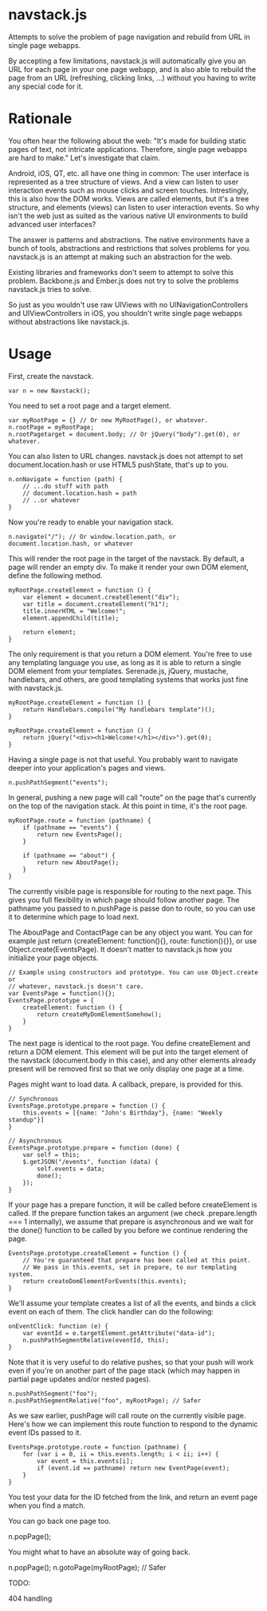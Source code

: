 navstack.js
===========

Attempts to solve the problem of page navigation and rebuild from URL in single page webapps.

By accepting a few limitations, navstack.js will automatically give you an URL for each page in your one page webapp, and is also able to rebuild the page from an URL (refreshing, clicking links, ...) without you having to write any special code for it.

Rationale
=========

You often hear the following about the web: "It's made for building static pages of text, not intricate applications. Therefore, single page webapps are hard to make." Let's investigate that claim.

Android, iOS, QT, etc. all have one thing in common: The user interface is represented as a tree structure of views. And a view can listen to user interaction events such as mouse clicks and screen touches. Intrestingly, this is also how the DOM works. Views are called elements, but it's a tree structure, and elements (views) can listen to user interaction events. So why isn't the web just as suited as the various native UI environments to build advanced user interfaces?

The answer is patterns and abstractions. The native environments have a bunch of tools, abstractions and restrictions that solves problems for you. navstack.js is an attempt at making such an abstraction for the web.

Existing libraries and frameworks don't seem to attempt to solve this problem. Backbone.js and Ember.js does not try to solve the problems navstack.js tries to solve.

So just as you wouldn't use raw UIViews with no UINavigationControllers and UIViewControllers in iOS, you shouldn't write single page webapps without abstractions like navstack.js.

Usage
=====

First, create the navstack.

    var n = new Navstack();

You need to set a root page and a target element.

    var myRootPage = {} // Or new MyRootPage(), or whatever.
    n.rootPage = myRootPage;
    n.rootPagetarget = document.body; // Or jQuery("body").get(0), or whatever.

You can also listen to URL changes. navstack.js does not attempt to set document.location.hash or use HTML5 pushState, that's up to you.

    n.onNavigate = function (path) {
        // ...do stuff with path
        // document.location.hash = path
        // ..or whatever
    }

Now you're ready to enable your navigation stack.

    n.navigate("/"); // Or window.location.path, or document.location.hash, or whatever

This will render the root page in the target of the navstack. By default, a page will render an empty div. To make it render your own DOM element, define the following method.

    myRootPage.createElement = function () {
        var element = document.createElement("div");
        var title = document.createElement("h1");
        title.innerHTML = "Welcome!";
        element.appendChild(title);

        return element;
    }

The only requirement is that you return a DOM element. You're free to use any templating language you use, as long as it is able to return a single DOM element from your templates. Serenade.js, jQuery, mustache, handlebars, and others, are good templating systems that works just fine with navstack.js.

    myRootPage.createElement = function () {
        return Handlebars.compile("My handlebars template")();
    }

    myRootPage.createElement = function () {
        return jQuery("<div><h1>Welcome!</h1></div>").get(0);
    }

Having a single page is not that useful. You probably want to navigate deeper into your application's pages and views.

    n.pushPathSegment("events");

In general, pushing a new page will call "route" on the page that's currently on the top of the navigation stack. At this point in time, it's the root page.

    myRootPage.route = function (pathname) {
        if (pathname == "events") {
            return new EventsPage();
        }

        if (pathname == "about") {
            return new AboutPage();
        }
    }

The currently visible page is responsible for routing to the next page. This gives you full flexibility in which page should follow another page. The pathname you passed to n.pushPage is passe don to route, so you can use it to determine which page to load next.

The AboutPage and ContactPage can be any object you want. You can for example just return {createElement: function(){}, route: function(){}}, or use Object.create(EventsPage). It doesn't matter to navstack.js how you initialize your page objects.

    // Example using constructors and prototype. You can use Object.create or
    // whatever, navstack.js doesn't care.
    var EventsPage = function(){};
    EventsPage.prototype = {
        createElement: function () {
            return createMyDomElementSomehow();
        }
    }

The next page is identical to the root page. You define createElement and return a DOM element. This element will be put into the target element of the navstack (document.body in this case), and any other elements already present will be removed first so that we only display one page at a time.

Pages might want to load data. A callback, prepare, is provided for this.

    // Synchronous
    EventsPage.prototype.prepare = function () {
        this.events = [{name: "John's Birthday"}, {name: "Weekly standup"}]
    }

    // Asynchronous
    EventsPage.prototype.prepare = function (done) {
        var self = this;
        $.getJSON("/events", function (data) {
            self.events = data;
            done();
        });
    }

If your page has a prepare function, it will be called before createElement is called. If the prepare function takes an argument (we check .prepare.length === 1 internally), we assume that prepare is asynchronous and we wait for the done() function to be called by you before we continue rendering the page.

    EventsPage.prototype.createElement = function () {
        // You're guaranteed that prepare has been called at this point.
        // We pass in this.events, set in prepare, to our templating system.
        return createDomElementForEvents(this.events);
    }

We'll assume your template creates a list of all the events, and binds a click event on each of them. The click handler can do the following:

    onEventClick: function (e) {
        var eventId = e.targetElement.getAttribute("data-id");
        n.pushPathSegmentRelative(eventId, this);
    }

Note that it is very useful to do relative pushes, so that your push will work even if you're on another part of the page stack (which may happen in partial page updates and/or nested pages).

    n.pushPathSegment("foo");
    n.pushPathSegmentRelative("foo", myRootPage); // Safer

As we saw earlier, pushPage will call route on the currently visible page. Here's how we can implement this route function to respond to the dynamic event IDs passed to it.

    EventsPage.prototype.route = function (pathname) {
        for (var i = 0, ii = this.events.length; i < ii; i++) {
            var event = this.events[i];
            if (event.id == pathname) return new EventPage(event);
        }
    }

You test your data for the ID fetched from the link, and return an event page when you find a match.

You can go back one page too.

   n.popPage();

You might what to have an absolute way of going back.

   n.popPage();
   n.gotoPage(myRootPage); // Safer

TODO:

404 handling